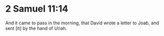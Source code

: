 # 2 Samuel 11:14

And it came to pass in the morning, that David wrote a letter to Joab, and sent [it] by the hand of Uriah.